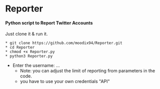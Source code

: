 # Reporter

#### Python script to Report Twitter Accounts

Just clone it & run it.
>
    * git clone https://github.com/moodix94/Reporter.git
    * cd Reporter
    * chmod +x Reporter.py
    * python3 Reporter.py
>
* Enter the username: ...
  * Note: you can adjust the limit of reporting from parameters in the code.
  * you have to use your own credentials "API"
